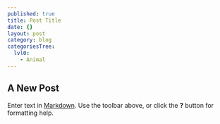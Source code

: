 ```yaml
---
published: true
title: Post Title
date: {}
layout: post
category: blog
categoriesTree:
  lvl0:
    - Animal
---
```

## A New Post

Enter text in [Markdown](http://daringfireball.net/projects/markdown/). Use the toolbar above, or click the **?** button for formatting help.
